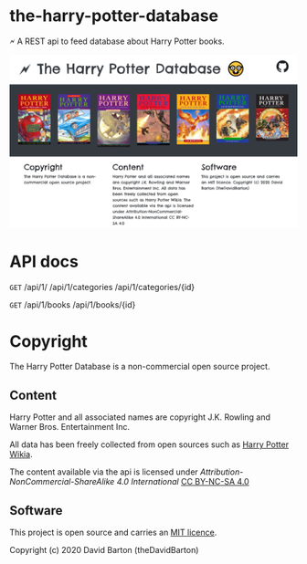 # the-harry-potter-database

🗲 A REST api to feed database about Harry Potter books.

![client](screenshot.jpg)

# API docs

`GET`
/api/1/
/api/1/categories
/api/1/categories/{id}

`GET`
/api/1/books
/api/1/books/{id}

# Copyright

The Harry Potter Database is a non-commercial open source project.

## Content

Harry Potter and all associated names are copyright J.K. Rowling and Warner Bros. Entertainment Inc.

All data has been freely collected from open sources such as [Harry Potter Wikia](https://harrypotter.fandom.com/wiki/Main_Page).

The content available via the api is licensed under _Attribution-NonCommercial-ShareAlike 4.0 International_ [CC BY-NC-SA 4.0](https://creativecommons.org/licenses/by-nc-sa/4.0/)

## Software

This project is open source and carries an [MIT licence](LICENSE).

Copyright (c) 2020 David Barton (theDavidBarton)
